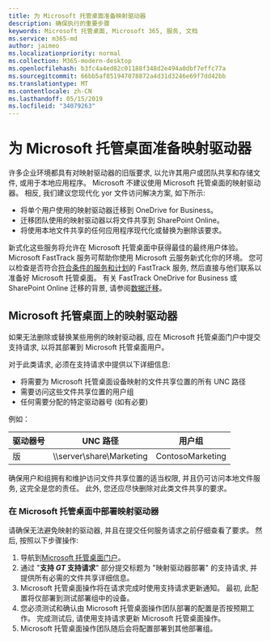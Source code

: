 ```yaml
---
title: 为 Microsoft 托管桌面准备映射驱动器
description: 确保执行的重要步骤
keywords: Microsoft 托管桌面, Microsoft 365, 服务, 文档
ms.service: m365-md
author: jaimeo
ms.localizationpriority: normal
ms.collection: M365-modern-desktop
ms.openlocfilehash: b3fc4a4ed82c01188f348d2e494a0dbf7effc77a
ms.sourcegitcommit: 66bb5af851947078872a4d31d3246e69f7dd42bb
ms.translationtype: MT
ms.contentlocale: zh-CN
ms.lasthandoff: 05/15/2019
ms.locfileid: "34079263"
---
```

#  <a name="prepare-mapped-drives-for-microsoft-managed-desktop"></a>为 Microsoft 托管桌面准备映射驱动器

许多企业环境都具有对映射驱动器的旧版要求, 以允许其用户或团队共享和存储文件, 或用于本地应用程序。 Microsoft 不建议使用 Microsoft 托管桌面的映射驱动器。 相反, 我们建议您现代化 yor 文件访问解决方案, 如下所示:
  
- 将单个用户使用的映射驱动器迁移到 OneDrive for Business。 
- 迁移团队使用的映射驱动器以将文件共享到 SharePoint Online。 
- 将使用本地文件共享的任何应用程序现代化或替换为删除该要求。
  
新式化这些服务将允许在 Microsoft 托管桌面中获得最佳的最终用户体验。 Microsoft FastTrack 服务可帮助你使用 Microsoft 云服务新式化你的环境。 您可以检查是否符合[符合条件的服务和计划](https://docs.microsoft.com/fasttrack/m365-eligible-services-and-plans)的 FastTrack 服务, 然后直接与他们联系以准备好 Microsoft 托管桌面。 有关 FastTrack OneDrive for Business 或 SharePoint Online 迁移的背景, 请参阅[数据迁移](https://docs.microsoft.com/fasttrack/o365-data-migration)。

## <a name="mapped-drives-on-microsoft-managed-desktop"></a>Microsoft 托管桌面上的映射驱动器
 
如果无法删除或替换某些用例的映射驱动器, 应在 Microsoft 托管桌面门户中提交支持请求, 以将其部署到 Microsoft 托管桌面用户。
    
对于此类请求, 必须在支持请求中提供以下详细信息: 

- 将需要为 Microsoft 托管桌面设备映射的文件共享位置的所有 UNC 路径 
- 需要访问这些文件共享位置的用户组 
- 任何需要分配的特定驱动器号 (如有必要)

例如：

| 驱动器号 | UNC 路径 | 用户组 |
|--------------|----------|------------|
| 版  | \\\server\share\Marketing | ContosoMarketing |

确保用户和组拥有和维护访问文件共享位置的适当权限, 并且仍可访问本地文件服务, 这完全是您的责任。 此外, 您还应尽快删除对此类文件共享的要求。

### <a name="to-have-mapped-drives-deployed-in-microsoft-managed-desktop"></a>在 Microsoft 托管桌面中部署映射驱动器
 
请确保无法避免映射的驱动器, 并且在提交任何服务请求之前仔细查看了要求。 然后, 按照以下步骤操作:

1. 导航到[Microsoft 托管桌面门户](https://aka.ms/mmdportal)。  
2. 通过 "**支持 _GT_ 支持请求**" 部分提交标题为 "映射驱动器部署" 的支持请求, 并提供所有必需的文件共享详细信息。  
3. Microsoft 托管桌面操作将在请求完成时使用支持请求更新通知。 最初, 此配置将仅部署到测试部署组中的设备。  
4. 您必须测试和确认由 Microsoft 托管桌面操作团队部署的配置是否按预期工作。 完成测试后, 请使用支持请求更新 Microsoft 托管桌面操作。  
5. Microsoft 托管桌面操作团队随后会将配置部署到其他部署组。 